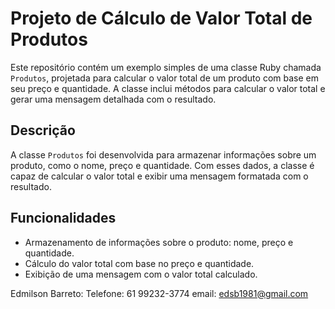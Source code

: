 # Projeto de Cálculo de Valor Total de Produtos

Este repositório contém um exemplo simples de uma classe Ruby chamada `Produtos`, projetada para calcular o valor total de um produto com base em seu preço e quantidade. A classe inclui métodos para calcular o valor total e gerar uma mensagem detalhada com o resultado.

## Descrição

A classe `Produtos` foi desenvolvida para armazenar informações sobre um produto, como o nome, preço e quantidade. Com esses dados, a classe é capaz de calcular o valor total e exibir uma mensagem formatada com o resultado.

## Funcionalidades

- Armazenamento de informações sobre o produto: nome, preço e quantidade.
- Cálculo do valor total com base no preço e quantidade.
- Exibição de uma mensagem com o valor total calculado.

Edmilson Barreto:
Telefone: 61 99232-3774
email: edsb1981@gmail.com
